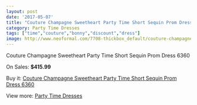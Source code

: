 ```yaml
---
layout: post
date: '2017-05-07'
title: "Couture Champagne Sweetheart Party Time Short Sequin Prom Dress 6360"
category: Party Time Dresses
tags: ["time","couture","bonny","discount","dress"]
image: http://www.neoformal.com/7708-thickbox_default/couture-champagne-sweetheart-party-time-short-sequin-prom-dress-6360.jpg
---
```

Couture Champagne Sweetheart Party Time Short Sequin Prom Dress 6360

On Sales: **$415.99**
<a href="https://www.neoformal.com/en/party-time-dresses/2728-couture-champagne-sweetheart-party-time-short-sequin-prom-dress-6360.html"><amp-img layout="responsive" width="600" height="600" src="//www.neoformal.com/7708-thickbox_default/couture-champagne-sweetheart-party-time-short-sequin-prom-dress-6360.jpg" alt="Couture Champagne Sweetheart Party Time Short Sequin Prom Dress 6360 0" /></a>
<a href="https://www.neoformal.com/en/party-time-dresses/2728-couture-champagne-sweetheart-party-time-short-sequin-prom-dress-6360.html"><amp-img layout="responsive" width="600" height="600" src="//www.neoformal.com/7712-thickbox_default/couture-champagne-sweetheart-party-time-short-sequin-prom-dress-6360.jpg" alt="Couture Champagne Sweetheart Party Time Short Sequin Prom Dress 6360 1" /></a>
<a href="https://www.neoformal.com/en/party-time-dresses/2728-couture-champagne-sweetheart-party-time-short-sequin-prom-dress-6360.html"><amp-img layout="responsive" width="600" height="600" src="//www.neoformal.com/7711-thickbox_default/couture-champagne-sweetheart-party-time-short-sequin-prom-dress-6360.jpg" alt="Couture Champagne Sweetheart Party Time Short Sequin Prom Dress 6360 2" /></a>
<a href="https://www.neoformal.com/en/party-time-dresses/2728-couture-champagne-sweetheart-party-time-short-sequin-prom-dress-6360.html"><amp-img layout="responsive" width="600" height="600" src="//www.neoformal.com/7710-thickbox_default/couture-champagne-sweetheart-party-time-short-sequin-prom-dress-6360.jpg" alt="Couture Champagne Sweetheart Party Time Short Sequin Prom Dress 6360 3" /></a>
<a href="https://www.neoformal.com/en/party-time-dresses/2728-couture-champagne-sweetheart-party-time-short-sequin-prom-dress-6360.html"><amp-img layout="responsive" width="600" height="600" src="//www.neoformal.com/7709-thickbox_default/couture-champagne-sweetheart-party-time-short-sequin-prom-dress-6360.jpg" alt="Couture Champagne Sweetheart Party Time Short Sequin Prom Dress 6360 4" /></a>

Buy it: [Couture Champagne Sweetheart Party Time Short Sequin Prom Dress 6360](https://www.neoformal.com/en/party-time-dresses/2728-couture-champagne-sweetheart-party-time-short-sequin-prom-dress-6360.html "Couture Champagne Sweetheart Party Time Short Sequin Prom Dress 6360")

View more: [Party Time Dresses](https://www.neoformal.com/en/25-party-time-dresses "Party Time Dresses")